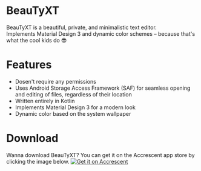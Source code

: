 # BeauTyXT
BeauTyXT is a beautiful, private, and minimalistic text editor.\
Implements Material Design 3 and dynamic color schemes – because that's what the cool kids do 😎

# Features
* Dosen't require any permissions
* Uses Android Storage Access Framework (SAF) for seamless opening and editing of files, regardless of their location
* Written entirely in Kotlin
* Implements Material Design 3 for a modern look
* Dynamic color based on the system wallpaper

# Download
Wanna download BeauTyXT? You can get it on the Accrescent app store by clicking the image below.
<a href="https://accrescent.app/app/dev.soupslurpr.beautyxt">
    <img alt="Get it on Accrescent" src="https://accrescent.app/badges/get-it-on.png">
</a>
